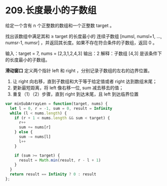 # 209.长度最小的子数组
给定一个含有 n 个正整数的数组和一个正整数 target 。

找出该数组中满足其和 ≥ target 的长度最小的 连续子数组 [numsl, numsl+1, ..., numsr-1, numsr] ，并返回其长度。如果不存在符合条件的子数组，返回 0 。

输入：target = 7, nums = [2,3,1,2,4,3]
输出：2
解释：子数组 [4,3] 是该条件下的长度最小的子数组。

**滑动窗口**
定义两个指针 left 和 right ，分别记录子数组的左右的边界位置。

1. 让 right 向右移，直到子数组和大于等于给定值或者 right 达到数组末尾；
2. 更新最短距离，将 left 像右移一位, sum 减去移去的值；
3. 重复（1）（2）步骤，直到 right 到达末尾，且 left 到达临界位置
```js
var minSubArrayLen = function(target, nums) {
  let l = 0, r = -1, sum = 0, result = Infinity
  while (l < nums.length) {
    if (r + 1 < nums.length && sum < target) {
      r++
      sum += nums[r]
    } else {
      sum -= nums[l]
      l++
    }

    if (sum >= target) {
      result = Math.min(result, r - l + 1)
    }
  }
  return result == Infinity ? 0 : result
};
```